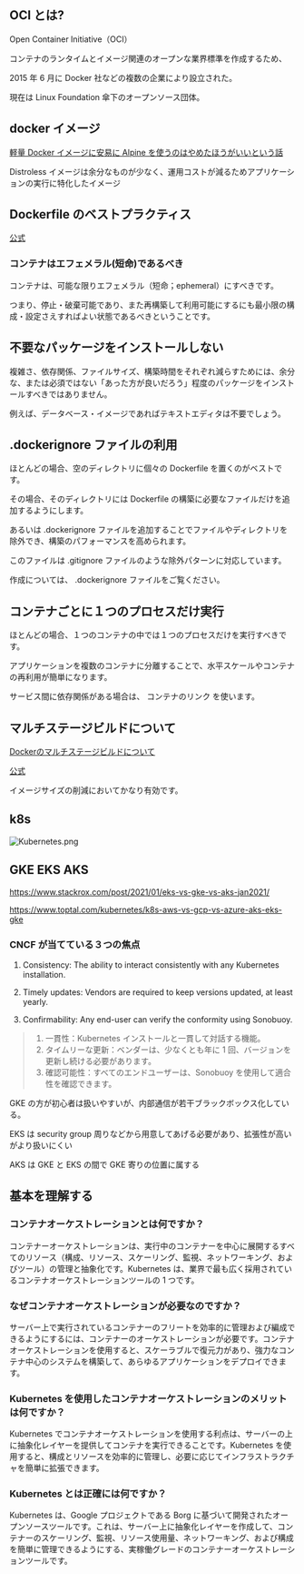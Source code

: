 ## OCI とは?

Open Container Initiative（OCI）

コンテナのランタイムとイメージ関連のオープンな業界標準を作成するため、

2015 年 6 月に Docker 社などの複数の企業により設立された。

現在は Linux Foundation 傘下のオープンソース団体。

## docker イメージ

[軽量 Docker イメージに安易に Alpine を使うのはやめたほうがいいという話](https://blog.inductor.me/entry/alpine-not-recommended)

Distroless イメージは余分なものが少なく、運用コストが減るためアプリケーションの実行に特化したイメージ

## Dockerfile のベストプラクティス

[公式](https://man.plustar.jp/docker/engine/userguide/eng-image/dockerfile_best-practices.html)

### コンテナはエフェメラル(短命)であるべき

コンテナは、可能な限りエフェメラル（短命；ephemeral）にすべきです。

つまり、停止・破棄可能であり、また再構築して利用可能にするにも最小限の構成・設定さえすればよい状態であるべきということです。

## 不要なパッケージをインストールしない

複雑さ、依存関係、ファイルサイズ、構築時間をそれぞれ減らすためには、余分な、または必須ではない「あった方が良いだろう」程度のパッケージをインストールすべきではありません。

例えば、データベース・イメージであればテキストエディタは不要でしょう。

## .dockerignore ファイルの利用

ほとんどの場合、空のディレクトリに個々の Dockerfile を置くのがベストです。

その場合、そのディレクトリには Dockerfile の構築に必要なファイルだけを追加するようにします。

あるいは .dockerignore ファイルを追加することでファイルやディレクトリを除外でき、構築のパフォーマンスを高められます。

このファイルは .gitignore ファイルのような除外パターンに対応しています。

作成については、 .dockerignore ファイルをご覧ください。

## コンテナごとに１つのプロセスだけ実行

ほとんどの場合、１つのコンテナの中では１つのプロセスだけを実行すべきです。

アプリケーションを複数のコンテナに分離することで、水平スケールやコンテナの再利用が簡単になります。

サービス間に依存関係がある場合は、 コンテナのリンク を使います。

## マルチステージビルドについて

[Dockerのマルチステージビルドについて](https://qiita.com/carimatics/items/01663d32bf9983cfbcfe#:~:text=2%E3%81%A4%E3%82%81%E3%81%AE%20FROM%20%E5%91%BD%E4%BB%A4,%E3%81%AF%E4%BF%9D%E5%AD%98%E3%81%95%E3%82%8C%E3%81%BE%E3%81%9B%E3%82%93%E3%80%82)

[公式](https://matsuand.github.io/docs.docker.jp.onthefly/develop/develop-images/multistage-build/)

イメージサイズの削減においてかなり有効です。

## k8s

![Kubernetes.png](https://qiita-user-contents.imgix.net/https%3A%2F%2Fqiita-image-store.s3.ap-northeast-1.amazonaws.com%2F0%2F275351%2Fab09b9fd-4a15-711f-863a-9e5e13126944.png?ixlib=rb-1.2.2&auto=format&gif-q=60&q=75&s=ffce2d11ddf60717f8af109ed65c7e4a)

## GKE EKS AKS

https://www.stackrox.com/post/2021/01/eks-vs-gke-vs-aks-jan2021/

https://www.toptal.com/kubernetes/k8s-aws-vs-gcp-vs-azure-aks-eks-gke

### CNCF が当てている３つの焦点

1. Consistency: The ability to interact consistently with any Kubernetes installation.

2. Timely updates: Vendors are required to keep versions updated, at least yearly.

3. Confirmability: Any end-user can verify the conformity using Sonobuoy.

> 1. 一貫性：Kubernetes インストールと一貫して対話する機能。
> 2. タイムリーな更新：ベンダーは、少なくとも年に 1 回、バージョンを更新し続ける必要があります。
> 3. 確認可能性：すべてのエンドユーザーは、Sonobuoy を使用して適合性を確認できます。

GKE の方が初心者は扱いやすいが、内部通信が若干ブラックボックス化している。

EKS は security group 周りなどから用意してあげる必要があり、拡張性が高いがより扱いにくい

AKS は GKE と EKS の間で GKE 寄りの位置に属する

## 基本を理解する

### コンテナオーケストレーションとは何ですか？

コンテナーオーケストレーションは、実行中のコンテナーを中心に展開するすべてのリソース（構成、リソース、スケーリング、監視、ネットワーキング、およびツール）の管理と抽象化です。Kubernetes は、業界で最も広く採用されているコンテナオーケストレーションツールの 1 つです。

### なぜコンテナオーケストレーションが必要なのですか？

サーバー上で実行されているコンテナーのフリートを効率的に管理および編成できるようにするには、コンテナーのオーケストレーションが必要です。コンテナオーケストレーションを使用すると、スケーラブルで復元力があり、強力なコンテナ中心のシステムを構築して、あらゆるアプリケーションをデプロイできます。

### Kubernetes を使用したコンテナオーケストレーションのメリットは何ですか？

Kubernetes でコンテナオーケストレーションを使用する利点は、サーバーの上に抽象化レイヤーを提供してコンテナを実行できることです。Kubernetes を使用すると、構成とリソースを効率的に管理し、必要に応じてインフラストラクチャを簡単に拡張できます。

### Kubernetes とは正確には何ですか？

Kubernetes は、Google プロジェクトである Borg に基づいて開発されたオープンソースツールです。これは、サーバー上に抽象化レイヤーを作成して、コンテナーのスケーリング、監視、リソース使用量、ネットワーキング、および構成を簡単に管理できるようにする、実稼働グレードのコンテナーオーケストレーションツールです。
